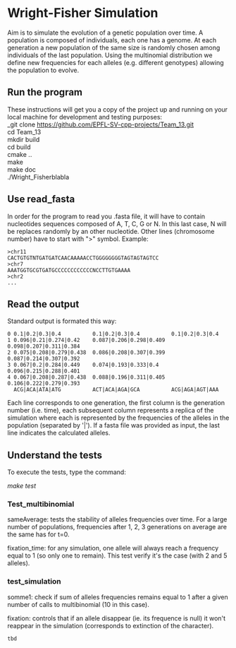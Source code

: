 # Wright-Fisher Simulation
Aim is to simulate the evolution of a genetic population over time. A population is composed of individuals, each one has a genome. At each generation a new population of the same size is randomly chosen among individuals of the last population. Using the multinomial distribution we define new frequencies for each alleles (e.g. different genotypes) allowing the population to evolve.

## Run the program
These instructions will get you a copy of the project up and running on your local machine for development and testing purposes:   
_git clone https://github.com/EPFL-SV-cpp-projects/Team_13.git   
cd Team_13  
mkdir build   
cd build   
cmake ..  
make  
make doc  
./Wright_Fisherblabla

## Use read_fasta
In order for the program to read you .fasta file, it will have to contain nucleotides sequences composed of A, T, C, G or N. In this last case, N will be replaces randomly by an other nucleotide.
Other lines (chromosome number) have to start with ">" symbol.
Example:
```
>chr11 
CACTGTGTNTGATGATCAACAAAAACCTGGGGGGGGTAGTAGTAGTCC
>chr7 
AAATGGTGCGTGATGCCCCCCCCCCCCNCCTTGTGAAAA
>chr2
...
```

## Read the output
Standard output is formated this way:
```
0 0.1|0.2|0.3|0.4          0.1|0.2|0.3|0.4          0.1|0.2|0.3|0.4 
1 0.096|0.21|0.274|0.42    0.087|0.206|0.298|0.409  0.098|0.207|0.311|0.384 
2 0.075|0.208|0.279|0.438  0.086|0.208|0.307|0.399  0.087|0.214|0.307|0.392 
3 0.067|0.2|0.284|0.449    0.074|0.193|0.333|0.4    0.096|0.215|0.288|0.401 
4 0.067|0.208|0.287|0.438  0.088|0.196|0.311|0.405  0.106|0.222|0.279|0.393
  ACG|ACA|ATA|ATG          ACT|ACA|AGA|GCA          ACG|AGA|AGT|AAA
```
Each line corresponds to one generation, the first column is the generation number (i.e. time), each subsequent column represents a replica of the simulation where each is represented by the frequencies of the alleles in the population (separated by '|'). If a fasta file was provided as input, the last line indicates the calculated alleles.

## Understand the tests
To execute the tests, type the command:

_make test_

### Test_multibinomial
sameAverage: tests the stability of alleles frequencies over time. For a large number of populations, frequencies after 1, 2, 3 generations on average are the same has for t=0.

fixation_time: for any simulation, one allele will always reach a frequency equal to 1 (so only one to remain). This test verify it's the case (with 2 and 5 alleles).

### test_simulation
somme1: check if sum of alleles frequencies remains equal to 1 after a given number of calls to multibinomial (10 in this case). 

fixation: controls that if an allele disappear (ie. its frequence is null) it won't reappear in the simulation (corresponds to extinction of the character). 
```
tbd
```

